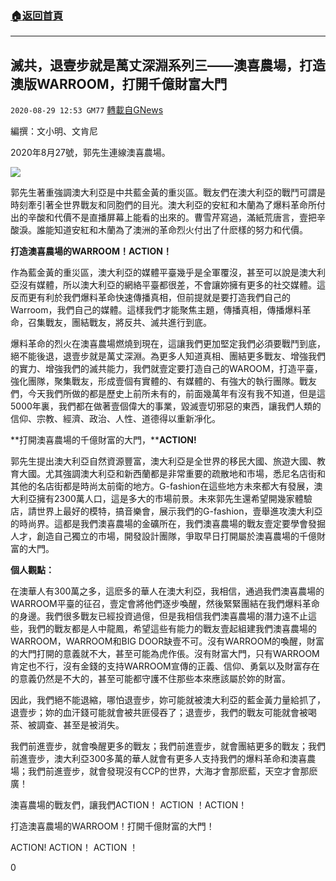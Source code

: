 ###  [:house:返回首頁](https://github.com/ourhimalayas/txt)
---

## 滅共，退壹步就是萬丈深淵系列三——澳喜農場，打造澳版WARROOM，打開千億財富大門
`2020-08-29 12:53 GM77` [轉載自GNews](https://gnews.org/zh-hant/323640/)

編撰：文小明、文肯尼

2020年8月27號，郭先生連線澳喜農場。

![](https://s3.amazonaws.com/gnews-media-offload/wp-content/uploads/2020/08/29124723/1-131.png)

郭先生著重強調澳大利亞是中共藍金黃的重災區。戰友們在澳大利亞的戰鬥可謂是時刻牽引著全世界戰友和同胞們的目光。澳大利亞的安紅和木蘭為了爆料革命所付出的辛酸和代價不是直播屏幕上能看的出來的。曹雪芹寫過，滿紙荒唐言，壹把辛酸淚。誰能知道安紅和木蘭為了澳洲的革命烈火付出了什麽樣的努力和代價。

**打造澳喜農場的****WARROOM****！****ACTION****！**

作為藍金黃的重災區，澳大利亞的媒體平臺幾乎是全軍覆沒，甚至可以說是澳大利亞沒有媒體，所以澳大利亞的網絡平臺都很差，不會讓妳擁有更多的社交媒體。這反而更有利於我們爆料革命快速傳播真相，但前提就是要打造我們自己的Warroom，我們自己的媒體。這樣我們才能聚焦主題，傳播真相，傳播爆料革命，召集戰友，團結戰友，將反共、滅共進行到底。

爆料革命的烈火在澳喜農場燃燒到現在，這讓我們更加堅定我們必須要戰鬥到底，絕不能後退，退壹步就是萬丈深淵。為更多人知道真相、團結更多戰友、增強我們的實力、增強我們的滅共能力，我們就壹定要打造自己的WAROOM，打造平臺，強化團隊，聚集戰友，形成壹個有實體的、有媒體的、有強大的執行團隊。戰友們，今天我們所做的都是歷史上前所未有的，前面幾萬年有沒有我不知道，但是這5000年裏，我們都在做著壹個偉大的事業，毀滅壹切邪惡的東西，讓我們人類的信仰、宗教、經濟、政治、人性、道德得以重新凈化。

**打開澳喜農場的千億財富的大門，****ACTION!**

郭先生提出澳大利亞自然資源豐富，澳大利亞是全世界的移民大國、旅遊大國、教育大國。尤其強調澳大利亞和新西蘭都是非常重要的疏散地和市場，悉尼名店街和其他的名店街都是時尚太前衛的地方。G-fashion在這些地方未來都大有發展，澳大利亞擁有2300萬人口，這是多大的市場前景。未來郭先生還希望開幾家體驗店，請世界上最好的模特，搞音樂會，展示我們的G-fashion，壹舉進攻澳大利亞的時尚界。這都是我們澳喜農場的金礦所在，我們澳喜農場的戰友壹定要學會發掘人才，創造自己獨立的市場，開發設計團隊，爭取早日打開屬於澳喜農場的千億財富的大門。

**個人觀點：**

在澳華人有300萬之多，這麽多的華人在澳大利亞，我相信，通過我們澳喜農場的WARROOM平臺的征召，壹定會將他們逐步喚醒，然後緊緊團結在我們爆料革命的身邊。我們很多戰友已經投資過億，但是我相信我們澳喜農場的潛力遠不止這些，我們的戰友都是人中龍鳳，希望這些有能力的戰友壹起組建我們澳喜農場的WARROOM，WARROOM和BIG DOOR缺壹不可。沒有WARROOM的喚醒，財富的大門打開的意義就不大，甚至可能為虎作倀。沒有財富大門，只有WARROOM肯定也不行，沒有金錢的支持WARROOM宣傳的正義、信仰、勇氣以及財富存在的意義仍然是不大的，甚至可能都守護不住那些本來應該屬於妳的財富。

因此，我們絕不能退縮，哪怕退壹步，妳可能就被澳大利亞的藍金黃力量給抓了，退壹步；妳的血汗錢可能就會被共匪侵吞了；退壹步，我們的戰友可能就會被喝茶、被調查、甚至是被消失。

我們前進壹步，就會喚醒更多的戰友；我們前進壹步，就會團結更多的戰友；我們前進壹步，澳大利亞300多萬的華人就會有更多人支持我們的爆料革命和澳喜農場；我們前進壹步，就會發現沒有CCP的世界，大海才會那麽藍，天空才會那麽廣！

澳喜農場的戰友們，讓我們ACTION！ ACTION ！ACTION！

打造澳喜農場的WARROOM！打開千億財富的大門！

ACTION! ACTION！ ACTION ！

0
